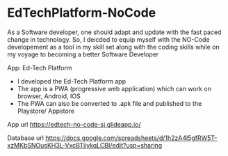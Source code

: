 # EdTechPlatform-NoCode

As a Software developer, one should adapt and update with the fast paced change in technology. 
So, I deicded to equip myself with the NO-Code developement as a tool in my skill set along with the coding skills while on my voyage to becoming a better Software Developer 

App: Ed-Tech Platform 
- I developed the Ed-Tech Platform app
- The app is a PWA (progressive web application) which can work on browser, Android, IOS
- The PWA can also be converted to .apk file and published to the Playstore/ Appstore 

App url
https://edtech-no-code-sj.glideapp.io/

Database url 
https://docs.google.com/spreadsheets/d/1h2zA4l5gfRW5T-xzMKbSNOusKH3L-VxcBTjjykqLCBI/edit?usp=sharing

